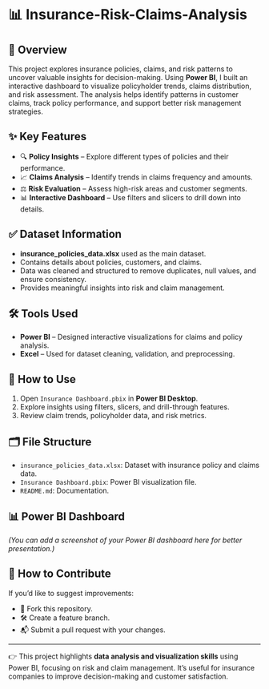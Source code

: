 # 📊 Insurance-Risk-Claims-Analysis  

## 📝 Overview  
This project explores insurance policies, claims, and risk patterns to uncover valuable insights for decision-making. Using **Power BI**, I built an interactive dashboard to visualize policyholder trends, claims distribution, and risk assessment. The analysis helps identify patterns in customer claims, track policy performance, and support better risk management strategies.  

## ✨ Key Features  
- 🔍 **Policy Insights** – Explore different types of policies and their performance.  
- 📈 **Claims Analysis** – Identify trends in claims frequency and amounts.  
- ⚖️ **Risk Evaluation** – Assess high-risk areas and customer segments.  
- 📊 **Interactive Dashboard** – Use filters and slicers to drill down into details.  

## ✅ Dataset Information  
- **insurance_policies_data.xlsx** used as the main dataset.  
- Contains details about policies, customers, and claims.  
- Data was cleaned and structured to remove duplicates, null values, and ensure consistency.  
- Provides meaningful insights into risk and claim management.  

## 🛠️ Tools Used  
- **Power BI** – Designed interactive visualizations for claims and policy analysis.  
- **Excel** – Used for dataset cleaning, validation, and preprocessing.  

## 🚀 How to Use  
1. Open `Insurance Dashboard.pbix` in **Power BI Desktop**.  
2. Explore insights using filters, slicers, and drill-through features.  
3. Review claim trends, policyholder data, and risk metrics.  

## 🗂️ File Structure  
- `insurance_policies_data.xlsx`: Dataset with insurance policy and claims data.  
- `Insurance Dashboard.pbix`: Power BI visualization file.  
- `README.md`: Documentation.  

## 📊 Power BI Dashboard  
*(You can add a screenshot of your Power BI dashboard here for better presentation.)*  

## 🤝 How to Contribute  
If you’d like to suggest improvements:  
- 🍴 Fork this repository.  
- 🛠️ Create a feature branch.  
- 📬 Submit a pull request with your changes.  

---

👉 This project highlights **data analysis and visualization skills** using Power BI, focusing on risk and claim management. It’s useful for insurance companies to improve decision-making and customer satisfaction.  
